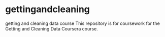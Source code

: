 gettingandcleaning
==================

getting and cleaning data course
This repository is for coursework for the Getting and Cleaning Data Coursera course.
